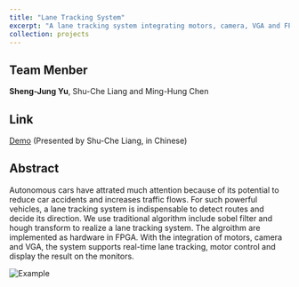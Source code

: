 ```yaml
---
title: "Lane Tracking System"
excerpt: "A lane tracking system integrating motors, camera, VGA and FPGA.<br/><img src='/images/FPGA.png'>"
collection: projects
---
```

## Team Menber
**Sheng-Jung Yu**, Shu-Che Liang and Ming-Hung Chen

## Link
[Demo](https://www.youtube.com/watch?v=RRaOAjnA3Po) (Presented by Shu-Che Liang, in Chinese)

## Abstract

Autonomous cars have attrated much attention because of its potential to reduce car accidents and increases traffic flows.
For such powerful vehicles, a lane tracking system is indispensable to detect routes and decide its direction.
We use traditional algorithm include sobel filter and hough transform to realize a lane tracking system.
The algroithm are implemented as hardware in FPGA.
With the integration of motors, camera and VGA, the system supports real-time lane tracking, motor control and display the result on the monitors.

![Example](https://YuTaiwan.github.io/images/FPGA.png)